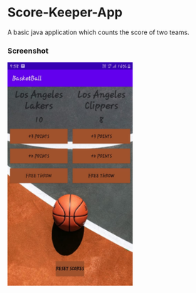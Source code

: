 # Score-Keeper-App
A basic java application which counts the score of two teams.

### Screenshot
<img src="ss.jpeg" height="500em">

